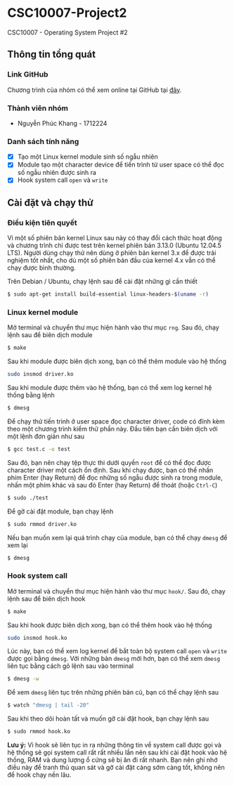 # CSC10007-Project2

CSC10007 - Operating System Project #2

## Thông tin tổng quát

### Link GitHub

Chương trình của nhóm có thể xem online tại GitHub tại [đây](https://github.com/mansblacks/CSC10007-Project2).

### Thành viên nhóm

- Nguyễn Phúc Khang - 1712224

### Danh sách tính năng

- [x] Tạo một Linux kernel module sinh số ngẫu nhiên
- [x] Module tạo một character device để tiến trình từ user space có thể đọc số ngẫu nhiên được sinh ra
- [x] Hook system call `open` và `write`

## Cài đặt và chạy thử

### Điều kiện tiên quyết

Vì một số phiên bản kernel Linux sau này có thay đổi cách thức hoạt động và chương trình chỉ được test trên kernel phiên bản 3.13.0 (Ubuntu 12.04.5 LTS). Người dùng chạy thử nên dùng ở phiên bản kernel 3.x để được trải nghiệm tốt nhất, cho dù một số phiên bản đầu của kernel 4.x vẫn có thể chạy được bình thường.

Trên Debian / Ubuntu, chạy lệnh sau để cài đặt những gì cần thiết

```sh
$ sudo apt-get install build-essential linux-headers-$(uname -r)
```

### Linux kernel module


Mở terminal và chuyển thư mục hiện hành vào thư mục `rng`. Sau đó, chạy lệnh sau để biên dịch module

```sh
$ make
```

Sau khi module được biên dịch xong, bạn có thể thêm module vào hệ thống

```sh
sudo insmod driver.ko
```

Sau khi module được thêm vào hệ thống, bạn có thể xem log kernel hệ thống bằng lệnh

```sh
$ dmesg
```

Để chạy thử tiến trình ở user space đọc character driver, code có đính kèm theo một chương trình kiểm thử phần này. Đầu tiên bạn cần biên dịch với một lệnh đơn giản như sau

```sh
$ gcc test.c -o test
```

Sau đó, bạn nên chạy tệp thực thi dưới quyền `root` để có thể đọc được character driver một cách ổn định. Sau khi chạy được, bạn có thể nhấn phím Enter (hay Return) để đọc những số ngẫu được sinh ra trong module, nhấn một phím khác và sau đó Enter (hay Return) để thoát (hoặc `Ctrl-C`)

```sh
$ sudo ./test
```

Để gỡ cài đặt module, bạn chạy lệnh

```sh
$ sudo rmmod driver.ko
```

Nếu bạn muốn xem lại quá trình chạy của module, bạn có thể chạy `dmesg` để xem lại

```sh
$ dmesg
```

### Hook system call


Mở terminal và chuyển thư mục hiện hành vào thư mục `hook/`. Sau đó, chạy lệnh sau để biên dịch hook

```sh
$ make
```

Sau khi hook được biên dịch xong, bạn có thể thêm hook vào hệ thống

```sh
sudo insmod hook.ko
```

Lúc này, bạn có thể xem log kernel để bắt toàn bộ system call `open` và `write` được gọi bằng `dmesg`. Với những bản `dmesg` mới hơn, bạn có thể xem `dmesg` liên tục bằng cách gõ lệnh sau vào terminal

```sh
$ dmesg -w
```

Để xem `dmesg` liên tục trên những phiên bản cũ, bạn có thể chạy lệnh sau

```sh
$ watch "dmesg | tail -20"
```

Sau khi theo dõi hoàn tất và muốn gỡ cài đặt hook, bạn chạy lệnh sau

```sh
$ sudo rmmod hook.ko
```

**Lưu ý:** Vì hook sẽ liên tục in ra những thông tin về system call được gọi và hệ thống sẽ gọi system call rất rất nhiều lần nên sau khi cài đặt hook vào hệ thống, RAM và dung lượng ổ cứng sẽ bị ăn đi rất nhanh. Bạn nên ghi nhớ điều này để tranh thủ quan sát và gỡ cài đặt càng sớm càng tốt, không nên để hook chạy nền lâu.
